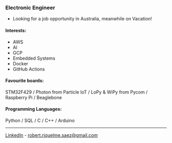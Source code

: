 ### Electronic Engineer
- Looking for a job opportunity in Australia, meanwhile on Vacation!

#### Interests: 
- AWS
- AI
- GCP
- Embedded Systems
- Docker
- GitHub Actions

#### Favourite boards:
STM32F429 / Photon from Particle IoT / LoPy & WiPy from Pycom / Raspberry Pi / Beaglebone

#### Programming Languages:
Python / SQL / C / C++ / Arduino <br>


---
[LinkedIn](https://www.linkedin.com/in/robertriquelmesaez) - robert.riquelme.saez@gmail.com
